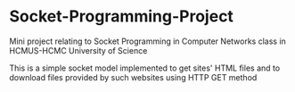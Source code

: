 # Socket-Programming-Project
Mini project relating to Socket Programming in Computer Networks class in HCMUS-HCMC University of Science

This is a simple socket model implemented to get sites' HTML files and to download files provided by such websites using HTTP GET method
